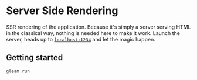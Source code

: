 # Server Side Rendering

SSR rendering of the application. Because it's simply a server serving HTML in
the classical way, nothing is needed here to make it work. Launch the server,
heads up to [`localhost:1234`](http://localhost:1234) and let the magic happen.

## Getting started

```sh
gleam run
```
